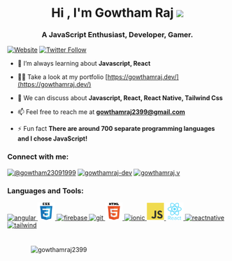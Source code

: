 
<h1 align="center">Hi , I'm Gowtham Raj <img src="https://media.giphy.com/media/hvRJCLFzcasrR4ia7z/giphy.gif" width="30"></h1>
<h3 align="center">A JavaScript Enthusiast, Developer, Gamer.</h3>

[![Website](https://img.shields.io/website?label=GowthamRaj&style=for-the-badge&url=https://gowthamraj.dev)](https://gowthamraj.dev)
[![Twitter Follow](https://img.shields.io/twitter/follow/GowthamRaj?color=1DA1F2&logo=twitter&style=for-the-badge)](https://twitter.com/intent/follow?original_referer=https://twitter.com/gowtham23091999)

- 🌱 I’m always learning about **Javascript, React**

- 👨‍💻 Take a look at my portfolio [https://gowthamraj.dev/](https://gowthamraj.dev/)

- 💬 We can discuss about **Javascript, React, React Native, Tailwind Css**

- 📫 Feel free to reach me at **gowthamraj2399@gmail.com**

- ⚡ Fun fact **There are around 700 separate programming languages and I chose JavaScript!**

<h3 align="left">Connect with me:</h3>
<p align="left">
<a href="https://twitter.com/@gowtham23091999" target="blank"><img align="center" src="https://raw.githubusercontent.com/rahuldkjain/github-profile-readme-generator/master/src/images/icons/Social/twitter.svg" alt="@gowtham23091999" height="30" width="40" /></a>
<a href="https://linkedin.com/in/gowthamraj-dev" target="blank"><img align="center" src="https://raw.githubusercontent.com/rahuldkjain/github-profile-readme-generator/master/src/images/icons/Social/linked-in-alt.svg" alt="gowthamraj-dev" height="30" width="40" /></a>
<a href="https://instagram.com/gowthamraj.v" target="blank"><img align="center" src="https://raw.githubusercontent.com/rahuldkjain/github-profile-readme-generator/master/src/images/icons/Social/instagram.svg" alt="gowthamraj.v" height="30" width="40" /></a>
</p>

<h3 align="left">Languages and Tools:</h3>
<p align="left"> <a href="https://angular.io" target="_blank" rel="noreferrer"> <img src="https://angular.io/assets/images/logos/angular/angular.svg" alt="angular" width="40" height="40"/> </a> <a href="https://www.w3schools.com/css/" target="_blank" rel="noreferrer"> <img src="https://raw.githubusercontent.com/devicons/devicon/master/icons/css3/css3-original-wordmark.svg" alt="css3" width="40" height="40"/> </a> <a href="https://firebase.google.com/" target="_blank" rel="noreferrer"> <img src="https://www.vectorlogo.zone/logos/firebase/firebase-icon.svg" alt="firebase" width="40" height="40"/> </a> <a href="https://git-scm.com/" target="_blank" rel="noreferrer"> <img src="https://www.vectorlogo.zone/logos/git-scm/git-scm-icon.svg" alt="git" width="40" height="40"/> </a> <a href="https://www.w3.org/html/" target="_blank" rel="noreferrer"> <img src="https://raw.githubusercontent.com/devicons/devicon/master/icons/html5/html5-original-wordmark.svg" alt="html5" width="40" height="40"/> </a> <a href="https://ionicframework.com" target="_blank" rel="noreferrer"> <img src="https://upload.wikimedia.org/wikipedia/commons/d/d1/Ionic_Logo.svg" alt="ionic" width="40" height="40"/> </a> <a href="https://developer.mozilla.org/en-US/docs/Web/JavaScript" target="_blank" rel="noreferrer"> <img src="https://raw.githubusercontent.com/devicons/devicon/master/icons/javascript/javascript-original.svg" alt="javascript" width="40" height="40"/> </a> <a href="https://reactjs.org/" target="_blank" rel="noreferrer"> <img src="https://raw.githubusercontent.com/devicons/devicon/master/icons/react/react-original-wordmark.svg" alt="react" width="40" height="40"/> </a> <a href="https://reactnative.dev/" target="_blank" rel="noreferrer"> <img src="https://reactnative.dev/img/header_logo.svg" alt="reactnative" width="40" height="40"/> </a> <a href="https://tailwindcss.com/" target="_blank" rel="noreferrer"> <img src="https://www.vectorlogo.zone/logos/tailwindcss/tailwindcss-icon.svg" alt="tailwind" width="40" height="40"/> </a> </p>



<p>&nbsp;<img align="center" style="margin: 25px 50px;"  src="https://github-readme-stats.vercel.app/api?username=gowthamraj2399&show_icons=true&locale=en" alt="gowthamraj2399" /></p>



